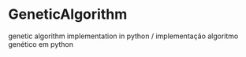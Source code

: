 # GeneticAlgorithm
genetic algorithm implementation in python / implementação algoritmo genético em python
